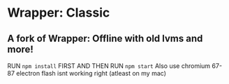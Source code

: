 # Wrapper: Classic

## A fork of Wrapper: Offline with old lvms and more!

RUN ```npm install``` FIRST AND THEN RUN ```npm start```
Also use chromium 67-87 electron flash isnt working right (atleast on my mac)
